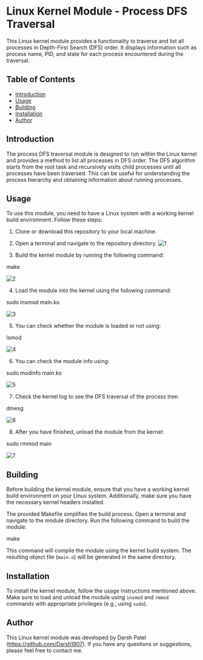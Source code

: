 # Linux Kernel Module - Process DFS Traversal

This Linux kernel module provides a functionality to traverse and list all processes in Depth-First Search (DFS) order. It displays information such as process name, PID, and state for each process encountered during the traversal.

## Table of Contents

- [Introduction](#introduction)
- [Usage](#usage)
- [Building](#building)
- [Installation](#installation)
- [Author](#author)

## Introduction

The process DFS traversal module is designed to run within the Linux kernel and provides a method to list all processes in DFS order. The DFS algorithm starts from the root task and recursively visits child processes until all processes have been traversed. This can be useful for understanding the process hierarchy and obtaining information about running processes.

## Usage

To use this module, you need to have a Linux system with a working kernel build environment. Follow these steps:

1. Clone or download this repository to your local machine.

2. Open a terminal and navigate to the repository directory.
 ![1](https://github.com/Darsh1907/Kernel-Developement/assets/118650412/942e49ec-06a9-4a6d-bc2c-877cc999c747)

3. Build the kernel module by running the following command:

make

![2](https://github.com/Darsh1907/Kernel-Developement/assets/118650412/60405f90-48c5-4e0b-b0e1-7d38de6190f6)

4. Load the module into the kernel using the following command:

sudo insmod main.ko

![3](https://github.com/Darsh1907/Kernel-Developement/assets/118650412/a0a3af60-b7a0-4c40-8027-85e055f3706a)

5. You can check whether the module is loaded or not using:

lsmod 

![4](https://github.com/Darsh1907/Kernel-Developement/assets/118650412/43884622-044c-4576-bec1-b50defd1328a)

6. You can check the module info using:

sudo modinfo main.ko

![5](https://github.com/Darsh1907/Kernel-Developement/assets/118650412/652e1f69-eba8-4f3c-8671-3f0d7e691eed)

7. Check the kernel log to see the DFS traversal of the process tree:

dmesg

![6](https://github.com/Darsh1907/Kernel-Developement/assets/118650412/87782076-620f-400a-afce-27148991a634)

8. After you have finished, unload the module from the kernel:

sudo rmmod main

![7](https://github.com/Darsh1907/Kernel-Developement/assets/118650412/3d8bcfd5-a73f-4842-a039-ec793e5499c3)


## Building

Before building the kernel module, ensure that you have a working kernel build environment on your Linux system. Additionally, make sure you have the necessary kernel headers installed.

The provided Makefile simplifies the build process. Open a terminal and navigate to the module directory. Run the following command to build the module:

make

This command will compile the module using the kernel build system. The resulting object file (`main.o`) will be generated in the same directory.

## Installation

To install the kernel module, follow the usage instructions mentioned above. Make sure to load and unload the module using `insmod` and `rmmod` commands with appropriate privileges (e.g., using `sudo`).

## Author

This Linux kernel module was developed by Darsh Patel (https://github.com/Darsh1907). If you have any questions or suggestions, please feel free to contact me.

